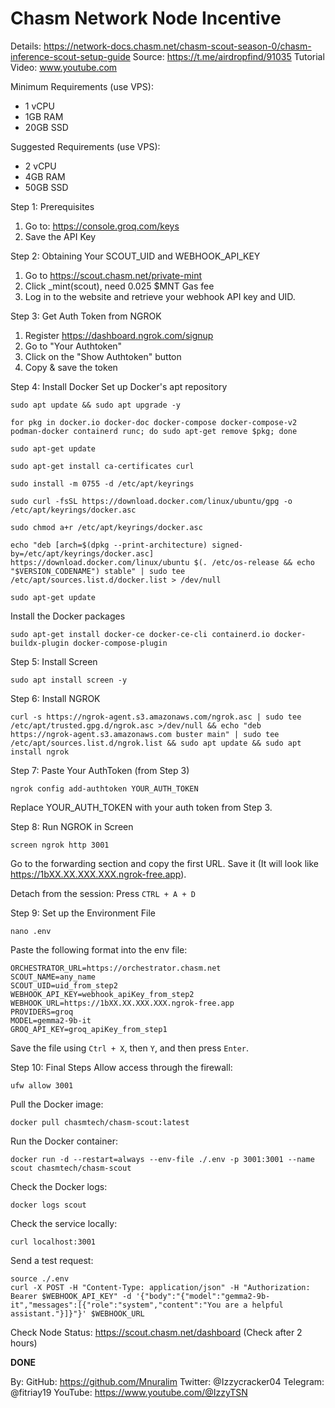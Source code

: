 
# Chasm Network Node Incentive

Details: https://network-docs.chasm.net/chasm-scout-season-0/chasm-inference-scout-setup-guide
Source: https://t.me/airdropfind/91035
Tutorial Video: www.youtube.com

Minimum Requirements (use VPS):
- 1 vCPU
- 1GB RAM
- 20GB SSD

Suggested Requirements (use VPS):
- 2 vCPU
- 4GB RAM
- 50GB SSD

Step 1: Prerequisites
1. Go to: https://console.groq.com/keys
2. Save the API Key

Step 2: Obtaining Your SCOUT_UID and WEBHOOK_API_KEY
1. Go to https://scout.chasm.net/private-mint
2. Click _mint(scout), need 0.025 $MNT Gas fee
3. Log in to the website and retrieve your webhook API key and UID.

Step 3: Get Auth Token from NGROK
1. Register https://dashboard.ngrok.com/signup
2. Go to "Your Authtoken"
3. Click on the "Show Authtoken" button
4. Copy & save the token

Step 4: Install Docker
Set up Docker's apt repository
```
sudo apt update && sudo apt upgrade -y
```
```
for pkg in docker.io docker-doc docker-compose docker-compose-v2 podman-docker containerd runc; do sudo apt-get remove $pkg; done
```
```
sudo apt-get update
```
```
sudo apt-get install ca-certificates curl
```
```
sudo install -m 0755 -d /etc/apt/keyrings
```
```
sudo curl -fsSL https://download.docker.com/linux/ubuntu/gpg -o /etc/apt/keyrings/docker.asc
```
```
sudo chmod a+r /etc/apt/keyrings/docker.asc
```
```
echo "deb [arch=$(dpkg --print-architecture) signed-by=/etc/apt/keyrings/docker.asc] https://download.docker.com/linux/ubuntu $(. /etc/os-release && echo "$VERSION_CODENAME") stable" | sudo tee /etc/apt/sources.list.d/docker.list > /dev/null
```
```
sudo apt-get update
```

Install the Docker packages
```
sudo apt-get install docker-ce docker-ce-cli containerd.io docker-buildx-plugin docker-compose-plugin
```

Step 5: Install Screen
```
sudo apt install screen -y
```

Step 6: Install NGROK
```
curl -s https://ngrok-agent.s3.amazonaws.com/ngrok.asc | sudo tee /etc/apt/trusted.gpg.d/ngrok.asc >/dev/null && echo "deb https://ngrok-agent.s3.amazonaws.com buster main" | sudo tee /etc/apt/sources.list.d/ngrok.list && sudo apt update && sudo apt install ngrok
```

Step 7: Paste Your AuthToken (from Step 3)
```
ngrok config add-authtoken YOUR_AUTH_TOKEN
```
Replace YOUR_AUTH_TOKEN with your auth token from Step 3.

Step 8: Run NGROK in Screen
```
screen ngrok http 3001
```
Go to the forwarding section and copy the first URL. Save it (It will look like https://1bXX.XX.XXX.XXX.ngrok-free.app).

Detach from the session:
Press `CTRL + A + D`

Step 9: Set up the Environment File
```
nano .env
```
Paste the following format into the env file:
```
ORCHESTRATOR_URL=https://orchestrator.chasm.net
SCOUT_NAME=any_name
SCOUT_UID=uid_from_step2
WEBHOOK_API_KEY=webhook_apiKey_from_step2
WEBHOOK_URL=https://1bXX.XX.XXX.XXX.ngrok-free.app
PROVIDERS=groq
MODEL=gemma2-9b-it
GROQ_API_KEY=groq_apiKey_from_step1
```
Save the file using `Ctrl + X`, then `Y`, and then press `Enter`.

Step 10: Final Steps
Allow access through the firewall:
```
ufw allow 3001
```
Pull the Docker image:
```
docker pull chasmtech/chasm-scout:latest
```
Run the Docker container:
```
docker run -d --restart=always --env-file ./.env -p 3001:3001 --name scout chasmtech/chasm-scout
```
Check the Docker logs:
```
docker logs scout
```
Check the service locally:
```
curl localhost:3001
```
Send a test request:
```
source ./.env
curl -X POST -H "Content-Type: application/json" -H "Authorization: Bearer $WEBHOOK_API_KEY" -d '{"body":"{"model":"gemma2-9b-it","messages":[{"role":"system","content":"You are a helpful assistant."}]}"}' $WEBHOOK_URL
```
Check Node Status: https://scout.chasm.net/dashboard (Check after 2 hours)

**DONE**

By:
GitHub: https://github.com/Mnuralim
Twitter: @Izzycracker04
Telegram: @fitriay19
YouTube: https://www.youtube.com/@IzzyTSN
